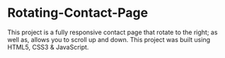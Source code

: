 # Rotating-Contact-Page
This project is a fully responsive contact page that rotate to the right; as well as, allows you to scroll up and down. This project was built using HTML5, CSS3 & JavaScript.
